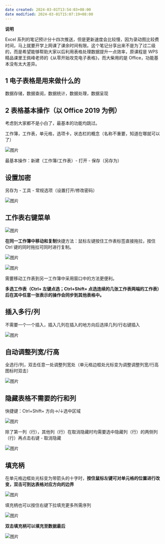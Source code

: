 ```yaml
---
date created: 2024-03-01T13:54:03+08:00
date modified: 2024-03-01T15:07:19+08:00
---
```


**说明** 

Excel 系列的笔记预计分十四次推送，但是更新速度会比较慢，因为录动图比较费时间，马上就要开学上网课了课余时间有限。这个笔记分享出来不是为了过二级的，而是希望能够帮助大家以后利用表格处理数据提升一点效率，原课程是 WPS 精品课里王佩峰老师的《从零开始攻克电子表格》，而大柴用的是 Office，功能基本没有太大差异。

## 1 电子表格是用来做什么的

数据存储，数据查阅，数据统计，数据处理，数据呈现  

## 2 表格基本操作（以 Office 2019 为例）

考虑到大家都不是小白了，最基本的功能均跳过。  

工作簿，工作表，单元格，选项卡，状态栏的概念（名称不重要，知道在哪就可以了）

![图片](https://mmbiz.qpic.cn/sz_mmbiz_png/H3TSJxPqB18L61KBEGvjE6ib1pctD6ibXKuElA0JTAuqZBVueHX1LM68ULiczUzc3YsndVtXCIasm8RI8YKrCJaOw/640?wxfrom=5&wx_lazy=1&wx_co=1)

最基本操作：新建（工作簿/工作表）- 打开 - 保存（另存为）

## 设置加密

另存为 - 工具 - 常规选项（设置打开/修改密码）

![图片](https://mmbiz.qpic.cn/mmbiz_gif/mhpgqe0LyrNcwLOUDKQXiaZIyKMYwj8vTV5W1wjM02GQmWmnCv4qscncoVdBnRABb1GuRFADIbuJ70ltiaANo89w/640?wx_fmt=gif&tp=wxpic&wxfrom=5&wx_lazy=1)

## 工作表右键菜单

![图片](https://mmbiz.qpic.cn/mmbiz_png/bV8KQ6ByNcUf31IjPQpiavSv0wMwIpicJJ1IUHZlgibZwbZVVkXZ1d2eYJw0qvcYa8brvCFSgic5iaTVXjlpm2W00Rg/640?tp=wxpic&wxfrom=5&wx_lazy=1&wx_co=1)

**在同一工作簿中移动和复制**快捷方法：鼠标左键按住工作表标签直接拖拉，按住 Ctrl 键的同时拖拉可同时进行复制。

![图片](https://mmbiz.qpic.cn/mmbiz_gif/mhpgqe0LyrNcwLOUDKQXiaZIyKMYwj8vTHyYKqQOuCbiap8ViaBY7CaEwDUp003kJxSiaia5dS4EYuabLXM3EB1hTDQ/640?wx_fmt=gif&tp=wxpic&wxfrom=5&wx_lazy=1)

![图片](https://mmbiz.qpic.cn/mmbiz_gif/mhpgqe0LyrNcwLOUDKQXiaZIyKMYwj8vTW9j8I5JmwW2UC3wvICo9AdTIbka1HrxbtGWTfAe5icaOoaPnmOASk8g/640?wx_fmt=gif&tp=wxpic&wxfrom=5&wx_lazy=1)

需要移动工作表到另一工作簿中采用窗口中的方法更便利。

**多选工作表（Ctrl+ 左键点选；Ctrl+Shift+ 点选连续的几张工作表两端的工作表）后在其中任意一张表示的操作会同步到其他表格中。**

## 插入多行/列

不需要一个一个插入，插入几列在插入的地方向后选择几列/行右键插入

![图片](https://mmbiz.qpic.cn/mmbiz_gif/mhpgqe0LyrNcwLOUDKQXiaZIyKMYwj8vTlsHNtHRDhSGmL2AoBa89XTicZK2tN2m46vyvEUAHxJWemwYT4fHbJkA/640?wx_fmt=gif&tp=wxpic&wxfrom=5&wx_lazy=1)

## 自动调整列宽/行高

全选行/列，双击任意一处调整列宽处（单元格边框处光标变为调整调整列宽/行高图标时双击）

![图片](https://mmbiz.qpic.cn/mmbiz_gif/mhpgqe0LyrNcwLOUDKQXiaZIyKMYwj8vTTT8yaDw9UqT7hWZPxmSBUib2c8NB7T8TgACxHuy44tgEYiaYaMqRFxDw/640?wx_fmt=gif&tp=wxpic&wxfrom=5&wx_lazy=1)

## 隐藏表格不需要的行和列

快捷键：Ctrl+Shift+ 方向→/↓选中区域

![图片](https://mmbiz.qpic.cn/mmbiz_gif/mhpgqe0LyrNcwLOUDKQXiaZIyKMYwj8vTmTyPyynxGmQM5Bv8hCgELicDyPdzXqZ92N8XyNKcryVxGCmzzhwPejw/640?wx_fmt=gif&tp=wxpic&wxfrom=5&wx_lazy=1)

除了第一列（行），其他列（行）在取消隐藏时均需要选中隐藏列（行）的两侧列（行）再点击右键 - 取消隐藏

![图片](https://mmbiz.qpic.cn/mmbiz_gif/mhpgqe0LyrNcwLOUDKQXiaZIyKMYwj8vT61Q0Y8KicAAJGMORoRkLYTVmrAEiap8ibgdCutibXl2iaibtC9L3oXRColBg/640?wx_fmt=gif&tp=wxpic&wxfrom=5&wx_lazy=1)

## 填充柄

在单元格边框处光标变为带箭头的十字时，**按住鼠标左键可对单元格的位置进行改变，双击可到达表格对应方向的边界**

![图片](https://mmbiz.qpic.cn/mmbiz_gif/mhpgqe0LyrNcwLOUDKQXiaZIyKMYwj8vTT0NicUgycR7tutGq7bkZgYUibLZEfAs3Nj4QHFPnuk7Ym3KUDGC22Rnw/640?wx_fmt=gif&tp=wxpic&wxfrom=5&wx_lazy=1)

填充柄也可以按住右键下拉填充更多所需序列

![图片](https://mmbiz.qpic.cn/mmbiz_png/x0JaUicGicYZV6icaUHNj5uibr78UtIhp5mp5dYmRewv3TiaiaVBfPw95tRTjM7FPnNnvkIv0ffiaRwGlDy06e0SjkjkQ/640?tp=wxpic&wxfrom=5&wx_lazy=1&wx_co=1)

**双击填充柄可以填充至数据最后**

![图片](https://mmbiz.qpic.cn/mmbiz_gif/mhpgqe0LyrNcwLOUDKQXiaZIyKMYwj8vTTMA1DbC6RhCbB3SibcuCuN3X0WAGu1icFnt8SDDjnsgFZr5nmEvUm9Og/640?wx_fmt=gif&tp=wxpic&wxfrom=5&wx_lazy=1)
